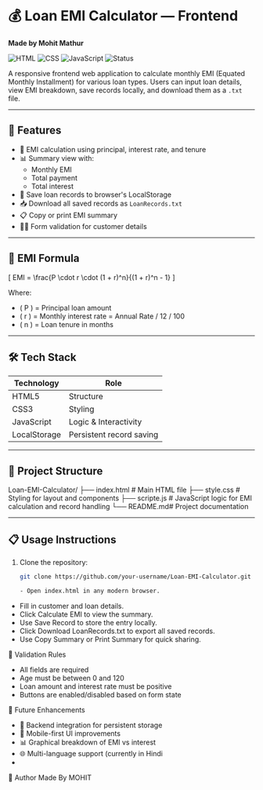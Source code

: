 # 💰 Loan EMI Calculator — Frontend
**Made by Mohit Mathur**

![HTML](https://img.shields.io/badge/HTML5-E34F26?style=flat&logo=html5&logoColor=white)
![CSS](https://img.shields.io/badge/CSS3-1572B6?style=flat&logo=css3&logoColor=white)
![JavaScript](https://img.shields.io/badge/JavaScript-F7DF1E?style=flat&logo=javascript&logoColor=black)
![Status](https://img.shields.io/badge/Project-Complete-brightgreen)

A responsive frontend web application to calculate monthly EMI (Equated Monthly Installment) for various loan types. Users can input loan details, view EMI breakdown, save records locally, and download them as a `.txt` file.

---

## 🚀 Features

- 🔢 EMI calculation using principal, interest rate, and tenure
- 📊 Summary view with:
  - Monthly EMI
  - Total payment
  - Total interest
- 💾 Save loan records to browser's LocalStorage
- 📥 Download all saved records as `LoanRecords.txt`
- 📋 Copy or print EMI summary
- 🧑‍💼 Form validation for customer details

---

## 📐 EMI Formula

\[
EMI = \frac{P \cdot r \cdot (1 + r)^n}{(1 + r)^n - 1}
\]

Where:
- \( P \) = Principal loan amount  
- \( r \) = Monthly interest rate = Annual Rate / 12 / 100  
- \( n \) = Loan tenure in months

---

## 🛠️ Tech Stack

| Technology | Role |
|------------|------|
| HTML5      | Structure |
| CSS3       | Styling |
| JavaScript | Logic & Interactivity |
| LocalStorage | Persistent record saving |

---

## 📂 Project Structure
Loan-EMI-Calculator/ ├── index.html       # Main HTML file ├── style.css        # Styling for layout and components ├── scripte.js       # JavaScript logic for EMI calculation and record handling └── README.md# Project documentation


---

## 📋 Usage Instructions

1. Clone the repository:
   ```bash
   git clone https://github.com/your-username/Loan-EMI-Calculator.git

   - Open index.html in any modern browser.
- Fill in customer and loan details.
- Click Calculate EMI to view the summary.
- Use Save Record to store the entry locally.
- Click Download LoanRecords.txt to export all saved records.
- Use Copy Summary or Print Summary for quick sharing.

🧪 Validation Rules
- All fields are required
- Age must be between 0 and 120
- Loan amount and interest rate must be positive
- Buttons are enabled/disabled based on form state

📎 Future Enhancements
- 🔗 Backend integration for persistent storage
- 📱 Mobile-first UI improvements
- 📊 Graphical breakdown of EMI vs interest
- 🌐 Multi-language support (currently in Hindi
- 
🙌 Author
Made By MOHIT

